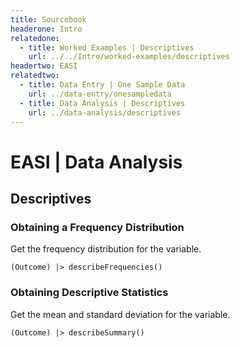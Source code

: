 ```yaml
---
title: Sourcebook
headerone: Intro
relatedone:
  - title: Worked Examples | Descriptives
    url: ../../Intro/worked-examples/descriptives
headertwo: EASI
relatedtwo:
  - title: Data Entry | One Sample Data
    url: ../data-entry/onesampledata
  - title: Data Analysis | Descriptives
    url: ../data-analysis/descriptives
---
```


# EASI | Data Analysis

## Descriptives

###  Obtaining a Frequency Distribution

Get the frequency distribution for the variable.

```{r}
(Outcome) |> describeFrequencies()
```

### Obtaining Descriptive Statistics

Get the mean and standard deviation for the variable.

```{r}
(Outcome) |> describeSummary()
```
